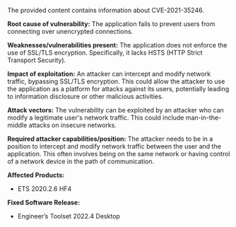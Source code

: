 The provided content contains information about CVE-2021-35246.

**Root cause of vulnerability:** The application fails to prevent users from connecting over unencrypted connections.

**Weaknesses/vulnerabilities present:**  The application does not enforce the use of SSL/TLS encryption. Specifically, it lacks HSTS (HTTP Strict Transport Security).

**Impact of exploitation:** An attacker can intercept and modify network traffic, bypassing SSL/TLS encryption. This could allow the attacker to use the application as a platform for attacks against its users, potentially leading to information disclosure or other malicious activities.

**Attack vectors:** The vulnerability can be exploited by an attacker who can modify a legitimate user's network traffic. This could include man-in-the-middle attacks on insecure networks.

**Required attacker capabilities/position:** The attacker needs to be in a position to intercept and modify network traffic between the user and the application. This often involves being on the same network or having control of a network device in the path of communication.

**Affected Products:**
- ETS 2020.2.6 HF4

**Fixed Software Release:**
- Engineer’s Toolset 2022.4 Desktop